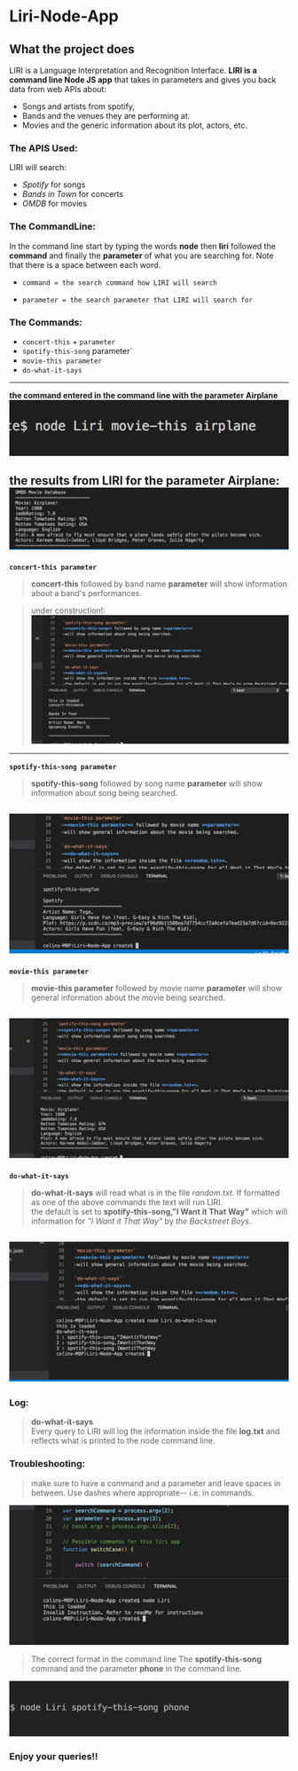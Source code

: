 # Liri-Node-App #
## What the project does ##

LIRI is a Language Interpretation and Recognition Interface. **LIRI is a command line Node JS app** that takes in parameters and gives you back data from web APIs about:
- Songs and artists from spotify,
- Bands and the venues they are performing at.
-  Movies and the generic information about its plot, actors, etc. 

### The APIS Used: ###
LIRI will search: 
- *Spotify* for songs 
- *Bands in Town* for concerts
- *OMDB* for movies

### The CommandLine: ###
In the command line start by typing the words **node** then **liri** followed the **command** and finally the **parameter** of what you are searching for. Note that there is a space between each word.
- `command = the search command how LIRI will search`

- `parameter = the search parameter that LIRI will search for`

### The Commands: ###

- `concert-this` + `parameter`
- `spotify-this-song` parameter`
- `movie-this parameter`
- `do-what-it-says`

---

**the command entered in the command line with the parameter Airplane**
![movie-this aiplane](/assets/Screen-Shot-7.png "movie-this airplane")


**the results from LIRI for the parameter Airplane:**
![the results for airplane](/assets/Screen-Shot-6.png "the results for airplane")
---
**`concert-this parameter`**

>**concert-this** followed by band name **parameter** 
>will show information about a band's performances.

>under construction!:
![concert-this command](/assets/Screen-Shot-2.png "command line concert-this and result")
---
**`spotify-this-song parameter`**

>**spotify-this-song** followed by song name **parameter** 
>will show information about song being searched.

![spotify-this-song command](/assets/Screen-Shot-3.png "command line spotify-this-song and result")
---
**`movie-this parameter`**

>**movie-this parameter** followed by movie name **parameter** 
>will show general information about the movie being searched.

![movie-this command](/assets/Screen-Shot-4.png "command line movie-this and result")
---
**`do-what-it-says`**

>**do-what-it-says** will read what is in the file *random.txt*. If formatted as one of the above commands the text will run LIRI.  
>the default is set to **spotify-this-song,"I Want it That Way"** which will information for *"I Want it That Way"* by *the Backstreet Boys*.

![do-what-it-says command](/assets/Screen-Shot-5.png "command do-what-it-says and result")
---
### Log: ###
>**do-what-it-says**  
>Every query to LIRI will log the information inside the file **log.txt** and reflects what is printed to the node command line.

### Troubleshooting: ###
>make sure to have a command and a parameter and leave spaces in between. Use dashes where appropriate--
i.e. in commands. 

![invalid command](/assets/Screen-Shot-1.png "invalid command, no command or parameter")

>The correct format in the command line
The **spotify-this-song** command and the parameter **phone** in the command line.

![spotify-this-song in action](/assets/Screen-Shot-8.png "[spotify-this-song in action")

### Enjoy your queries!! ###


